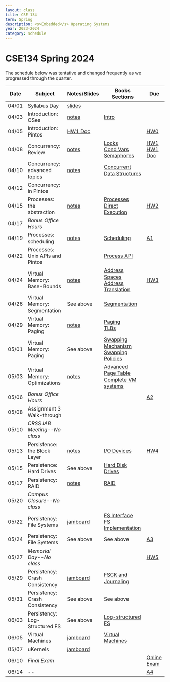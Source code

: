 ```yaml
---
layout: class
title: CSE 134
term: Spring
description: <s>Embedded</s> Operating Systems
year: 2023-2024
category: schedule
---
```


# CSE134 Spring 2024

The schedule below was tentative and changed frequently as we progressed through
the quarter.

| Date  |         Subject                  |                                              Notes/Slides                                               | Books Sections | Due |
|-------|----------------------------------|---------------------------------------------------------------------------------------------------------|----------------|-----|
| 04/01 | Syllabus Day                     | [slides](/assets/pdf/134/l00.pdf)                                                                       |                |     |
| 04/03 | Introduction: OSes               | [notes](/assets/pdf/134/l01-intro-to-OSes.pdf)                                                          | [Intro](https://pages.cs.wisc.edu/~remzi/OSTEP/intro.pdf) | |
| 04/05 | Introduction: Pintos             | [HW1 Doc](/assets/pdf/134/hw1-intro-to-pintos.pdf)                                                      |                | [HW0](https://canvas.ucsc.edu/courses/73382/assignments/574673?module_item_id=1284211) |
| 04/08 | Concurrency: Review              | [notes](/assets/pdf/134/l02-concurrency-review.pdf)                                                     | [Locks](https://pages.cs.wisc.edu/~remzi/OSTEP/threads-locks.pdf) <br /> [Cond Vars](https://pages.cs.wisc.edu/~remzi/OSTEP/threads-cv.pdf) <br /> [Semaphores](https://pages.cs.wisc.edu/~remzi/OSTEP/threads-sema.pdf) | [HW1](https://canvas.ucsc.edu/courses/73382/assignments/574673?module_item_id=1284211) <br /> [HW1 Doc](/assets/pdf/134/hw1-intro-to-pintos.pdf) |
| 04/10 | Concurrency: advanced topics     | [notes](/assets/pdf/134/l03-advanced-concurrency.pdf)                                                   | [Concurrent Data Structures](https://pages.cs.wisc.edu/~remzi/OSTEP/threads-locks-usage.pdf)  | |
| 04/12 | Concurrency: in Pintos           |                                                                                                         |                    |      |
| 04/15 | Processes: the abstraction       | [notes](/assets/pdf/134/l04-processes.pdf)                                                              | [Processes](https://pages.cs.wisc.edu/~remzi/OSTEP/cpu-intro.pdf) <br /> [Direct Execution](https://pages.cs.wisc.edu/~remzi/OSTEP/cpu-mechanisms.pdf) |  [HW2](https://canvas.ucsc.edu/courses/73382/assignments/583791) |
| 04/17 | *Bonus Office Hours*             |                                                                                                         |                |      |
| 04/19 | Processes: scheduling            | [notes](/assets/pdf/134/l05-scheduling.pdf)                                                             | [Scheduling](https://pages.cs.wisc.edu/~remzi/OSTEP/cpu-sched.pdf) | [A1](/assets/pdf/134/p01.pdf) |
| 04/22 | Processes: Unix APIs and Pintos  |                                                                                                         | [Process API](https://pages.cs.wisc.edu/~remzi/OSTEP/cpu-api.pdf) |  |
| 04/24 | Virtual Memory: Base+Bounds      | [notes](/assets/pdf/134/l06-virtual-memory-intro.pdf)                                                   | [Address Spaces](https://pages.cs.wisc.edu/~remzi/OSTEP/vm-intro.pdf) <br /> [Address Translation](https://pages.cs.wisc.edu/~remzi/OSTEP/vm-mechanism.pdf) <br /> |  [HW3](https://canvas.ucsc.edu/courses/73382/assignments/586867) |
| 04/26 | Virtual Memory: Segmentation     | See above                                                                                               | [Segmentation](https://pages.cs.wisc.edu/~remzi/OSTEP/vm-segmentation.pdf) |      |
| 04/29 | Virtual Memory: Paging           | [notes](/assets/pdf/134/l07-paging.pdf)                                                                 | [Paging](https://pages.cs.wisc.edu/~remzi/OSTEP/vm-paging.pdf) <br /> [TLBs](https://pages.cs.wisc.edu/~remzi/OSTEP/vm-tlbs.pdf) |   |
| 05/01 | Virtual Memory: Paging           | See above                                                                                               | [Swapping Mechanism](https://pages.cs.wisc.edu/~remzi/OSTEP/vm-beyondphys.pdf) <br />[Swapping Policies](https://pages.cs.wisc.edu/~remzi/OSTEP/vm-beyondphys-policy.pdf) |      |
| 05/03 | Virtual Memory: Optimizations    | [notes](/assets/pdf/134/l08-advanced-paging.pdf)                                                        | [Advanced Page Table](https://pages.cs.wisc.edu/~remzi/OSTEP/vm-smalltables.pdf) <br />[Complete VM systems](https://pages.cs.wisc.edu/~remzi/OSTEP/vm-complete.pdf) |      |
| 05/06 | *Bonus  Office Hours*            |                                                                                                         |     | [A2](/assets/pdf/134/p02.pdf)     |
| 05/08 | Assignment 3 Walk-through        |                                                                                                         |     |      |
| 05/10 | *CRSS IAB Meeting--No class*     |                                                                                                         |     |      |
| 05/13 | Persistence: the Block Layer     | [notes](/assets/pdf/134/l09-persistence.pdf)                                                            | [I/O Devices](https://pages.cs.wisc.edu/~remzi/OSTEP/file-devices.pdf) | [HW4](https://canvas.ucsc.edu/courses/73382/assignments/589780) |
| 05/15 | Persistence: Hard Drives         | See above                                                                                               | [Hard Disk Drives](https://pages.cs.wisc.edu/~remzi/OSTEP/file-disks.pdf) |      |
| 05/17 | Persistency: RAID                | [notes](/assets/pdf/134/l10-raid.pdf)                                                                   | [RAID](https://pages.cs.wisc.edu/~remzi/OSTEP/file-raid.pdf) |      |
| 05/20 | *Campus Closure--No class*       |                                                                                                         |     |  |
| 05/22 | Persistency: File Systems        | [jamboard](https://jamboard.google.com/d/12P3QqzpLtz7atBKl6ZwKLk3e-4axUQR1EymDBwLTt1E/edit?usp=sharing) | [FS Interface](https://pages.cs.wisc.edu/~remzi/OSTEP/file-intro.pdf) <br /> [FS Implementation](https://pages.cs.wisc.edu/~remzi/OSTEP/file-implementation.pdf) |    |
| 05/24 | Persistency: File Systems        | See above                                                                                               | See above | [A3](/assets/pdf/134/p03.pdf)     |
| 05/27 | *Memorial Day--No class*         |                                                                                                         |        | [HW5](https://canvas.ucsc.edu/courses/73382/assignments/592803)     |
| 05/29 | Persistency: Crash Consistency   | [jamboard](https://jamboard.google.com/d/1ixYztaSHafwgpiz3ij1m110_pfqXgB1_ZdRvRsC2Zu4/edit?usp=sharing) | [FSCK and Journaling](https://pages.cs.wisc.edu/~remzi/OSTEP/file-journaling.pdf) |  |
| 05/31 | Persistency: Crash Consistency   | See above                                                                                               | See above |      |
| 06/03 | Persistency: Log-Structured FS   | See above                                                                                               | [Log-structured FS](https://pages.cs.wisc.edu/~remzi/OSTEP/file-lfs.pdf) |  |
| 06/05 | Virtual Machines                 | [jamboard](https://jamboard.google.com/d/15pGYDLVE6Uxr8lfPGgWHUXcFxp_QC16JiISBfvrAHC8/edit?usp=sharing) | [Virtual Machines](https://pages.cs.wisc.edu/~remzi/OSTEP/vmm-intro.pdf) |      |
| 05/07 | uKernels                         | [jamboard](https://jamboard.google.com/d/1RTmqTm3WIETMy5KEhUWtv3fgKVjKTQhK3D-GjokXBl0/edit?usp=sharing) |     |      |
| 06/10 | *Final Exam*                     |                                                                                                         |     | [Online Exam](https://canvas.ucsc.edu/courses/73382/assignments/596329)  |
| 06/14 | --                               |                                                                                                         |     | [A4](/assets/pdf/134/p04.pdf) |
